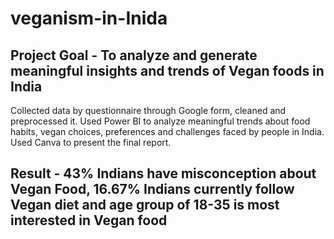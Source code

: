 # veganism-in-Inida

## Project Goal - To analyze and generate meaningful insights and trends of Vegan foods in India
Collected data by questionnaire through Google form, cleaned and preprocessed it.
Used Power BI to analyze meaningful trends about food habits, vegan choices, preferences and challenges faced by people in India.  
Used Canva to present the final report.
## Result - 43% Indians have misconception about Vegan Food, 16.67% Indians currently follow Vegan diet and age group of 18-35 is most interested in Vegan food
